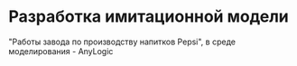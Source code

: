 # Разработка имитационной модели
"Работы завода по производству напитков Pepsi", в среде моделирования - AnyLogic
